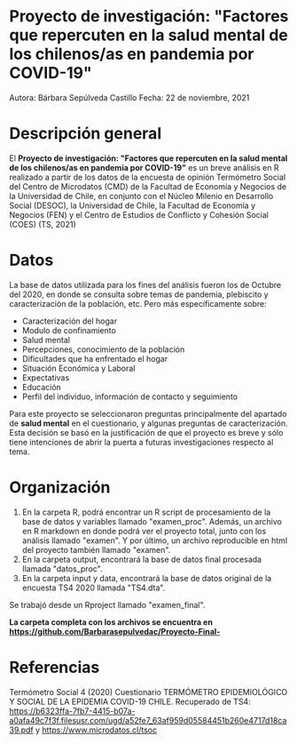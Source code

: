 # Proyecto de investigación: "Factores que repercuten en la salud mental de los chilenos/as en pandemia por COVID-19"
Autora: Bárbara Sepúlveda Castillo
Fecha: 22 de noviembre, 2021

# Descripción general

El **Proyecto de investigación: "Factores que repercuten en la salud mental de los chilenos/as en pandemia por COVID-19"** es un breve análisis en R realizado a partir de los datos de la encuesta de opinión Termómetro Social del Centro de Microdatos (CMD) de la Facultad de Economía y Negocios de la Universidad de Chile, en conjunto con el Núcleo Milenio en Desarrollo Social (DESOC), la Universidad de Chile, la Facultad de Economía y Negocios (FEN) y el Centro de Estudios de Conflicto y Cohesión Social (COES) (TS, 2021)

# Datos
La base de datos utilizada para los fines del análisis fueron los de Octubre del 2020, en donde se consulta sobre temas de pandemia, plebiscito y caracterización de la población, etc. Pero más específicamente sobre: 
- Caracterización del hogar
- Modulo de confinamiento 
- Salud mental 
- Percepciones, conocimiento de la población 
- Dificultades que ha enfrentado el hogar
- Situación Económica y Laboral
- Expectativas
- Educación
- Perfil del individuo, información de contacto y seguimiento

Para este proyecto se seleccionaron preguntas principalmente del apartado de **salud mental** en el cuestionario, y algunas preguntas de caracterización. Esta decisión se basó en la justificación de que el proyecto es breve y sólo tiene intenciones de abrir la puerta a futuras investigaciones respecto al tema. 

# Organización 

1. En la carpeta R, podrá encontrar un R script de procesamiento de la base de datos y variables llamado "examen_proc". Además, un archivo en R markdown en donde podrá ver el proyecto total, junto con los análisis llamado "examen". Y por último, un archivo reproducible en html del proyecto también llamado "examen".  
2. En la carpeta output, encontrará la base de datos final procesada llamada "datos_proc". 
3. En la carpeta input y data, encontrará la base de datos original de la encuesta TS4 2020 llamada "TS4.dta". 

Se trabajó desde un Rproject llamado "examen_final". 

**La carpeta completa con los archivos se encuentra en https://github.com/Barbarasepulvedac/Proyecto-Final-** 

# Referencias
Termómetro Social 4 (2020) Cuestionario TERMÓMETRO EPIDEMIOLÓGICO Y SOCIAL DE LA EPIDEMIA COVID-19 CHILE. Recuperado de TS4: https://b6323ffa-7fb7-4415-b07a-a0afa49c7f3f.filesusr.com/ugd/a52fe7_63af959d05584451b260e4717d18ca39.pdf y https://www.microdatos.cl/tsoc
